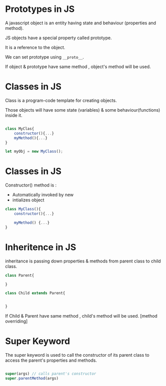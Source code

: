 # Prototypes in JS
A javascript object is an entity having state and behaviour (properties and method).

JS objects have a special property called prototype.

It is a reference to the object.

We can set prototype using `__proto__`.

If object & prototype have same method , object's method will be used.

# Classes in JS
Class is a program-code template for creating objects.

Those objects will have some state (variables) & some behaviour(functions)  inside it.

```javascript

class MyClas{
    constructor(){...}
    myMethod(){...}
}

let myObj = new MyClass();

```

# Classes in JS
Constructor() method is :
- Automatically invoked by new
- intializes object

```javascript
class MyClass(){
    constructor(){...}

    myMethod() {...}
}
```

# Inheritence in JS

inheritance is passing down properties & methods from parent class to child class.

```javascript
class Parent{

}

class Child extends Parent{


}
```

If Child & Parent have same method , child's method will be used. [method overriding] 


# Super Keyword

The super keyword is used to call the constructor of its parent class to access the parent's properties and methods.

```javascript

super(args) // calls parent's constructor
super.parentMethod(args)

```